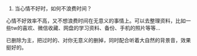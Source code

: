 1.  当心情不好时，如何不浪费时间？

心情不好效率不高，又不想浪费时间在无意义的事情上。可以去整理资料，比如一些tw的喜欢、微信收藏、网盘的学习资料、备份、手机的照片等等...

已删除为主，把过时的、对你无意义的删掉，同时配合听着大自然的背景音，效果挺好的。